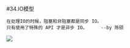 #34.IO模型

```
在处理IO的时候，阻塞和非阻塞都是同步 IO。
只有使用了特殊的 API 才是异步 IO。     --by 陈硕
```
<img src="http://pic2.zhimg.com/7d3eb389b7724878bd7e12ebc6dbcdb5_b.jpg" />
